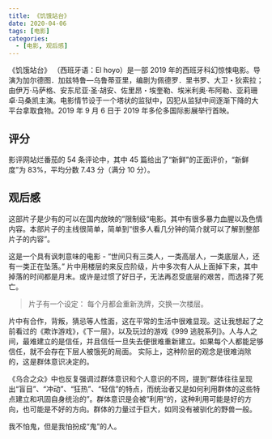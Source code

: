 ```yaml
---
title: 《饥饿站台》
date: 2020-04-06
tags: [电影]
categories:
  - [电影, 观后感]
---
```


《饥饿站台》 （西班牙语：El hoyo）是一部 2019 年的西班牙科幻惊悚电影。导演为加尔德图．加兹特鲁—乌鲁蒂亚里，编剧为佩德罗．里书罗、大卫・狄索拉；由伊万·马萨格、安东尼亚·圣·胡安、佐里昂・埃奎勒、埃米利奥·布阿勒、亚莉珊卓·马桑凯主演。电影情节设于一个塔状的监狱中，囚犯从监狱中间逐渐下降的大平台拿取食物。2019 年 9 月 6 日于 2019 年多伦多国际影展举行首映。

<!-- more -->

## 评分

影评网站烂番茄的 54 条评论中，其中 45 篇给出了“新鲜”的正面评价，“新鲜度”为 83%，平均分数 7.43 分（满分 10 分）。

## 观后感

这部片子是少有的可以在国内放映的”限制级“电影。其中有很多暴力血腥以及色情内容。本部片子的主线很简单，简单到“很多人看几分钟的简介就可以了解到整部片子的内容”。

这是一个具有讽刺意味的电影 - “世间只有三类人，一类高层人，一类底层人，还有一类正在坠落。” 片中用楼层的来反应阶级，片中多次有人从上面掉下来，其中掉落的时间都是月末。或许是过惯了好日子，无法再忍受底层的艰苦，而选择了死亡。

> 片子有一个设定： 每个月都会重新洗牌，交换一次楼层。

片中有合作，背叛，猜忌等人性面，这在平常的生活中很难显现。这让我想起了之前看过的《欺诈游戏》，《下一层》，以及玩过的游戏《999 逃脱系列》。人与人之间，最难建立的是信任，并且信任一旦失去便很难重新建立。如果每个人都能足够信任，就不会存在下层人被饿死的局面。 实际上，这种阶层的观念是很难消除的，这是群体意识决定的。

《乌合之众》中也反复强调过群体意识和个人意识的不同，提到“群体往往呈现出“盲目”、“冲动”、“狂热”、“轻信”的特点，而统治者又是如何利用群体的这些特点建立和巩固自身统治的”。群体意识是会被”利用“的，这种利用可能是好的方向，也可能是不好的方向。群体的力量过于巨大，如同没有被驯化的野兽一般。

我不怕鬼，但是我怕扮成“鬼”的人。

